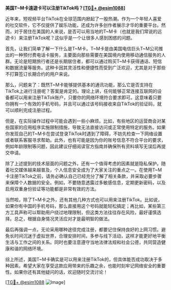 **美国T~M卡遠遊卡可以注册TikTok吗？[[TG💪+ @esim1088](https://t.me/s/esim1088)]**

近年来，短视频平台TikTok在全球范围内掀起了一股热潮。作为一个年轻人喜爱的社交软件，它不仅提供了娱乐功能，还成为许多创作者展示才华的重要平台。然而，对于居住在美国的人来说，是否可以用当地的T~M卡（也就是我们常说的远遊卡）来注册TikTok呢？这似乎是一个让很多人感到困惑的问题。

首先，让我们简单了解一下什么是T~M卡。T~M卡是由美国电信巨头T~M公司推出的一种预付费电话卡服务，主要面向那些需要在美国境内使用移动通信服务的人群。无论是短期旅行者还是长期居住者，都可以通过购买T~M卡获得通话、短信和数据流量等服务。这种卡因其灵活性和便捷性而受到广泛欢迎，尤其是对于那些不打算签订长期合约的用户来说。

那么，问题来了：既然T~M卡能够提供基本的通讯功能，那么它是否支持在TikTok上进行注册呢？答案是肯定的。理论上讲，任何能够正常连接互联网的设备都可以用来注册TikTok账户，只要你的网络环境符合要求即可。这意味着只要你拥有一个有效的手机号码，并且可以通过该号码接收来自TikTok的验证码，就可以顺利完成注册过程。

但是，在实际操作过程中可能会遇到一些小麻烦。比如，有些地区的运营商会对某些国家的应用程序实施限制措施，导致无法直接访问或正常使用特定的服务。如果你发现自己的T~M卡在尝试登录TikTok时遇到了障碍，不妨先检查一下网络设置或者联系客服寻求帮助。此外，也有可能是因为你的账号信息不符合平台的要求，例如年龄限制等问题，因此建议仔细阅读官方指南并确保所有资料填写无误后再提交申请。

除了上述提到的技术层面的问题之外，还有一个值得考虑的因素就是隐私保护。随着社交媒体越来越普及，个人信息安全成为了大家关注的重点之一。在使用T~M卡注册TikTok之前，请务必确认自己已经充分了解了相关条款，并采取必要步骤来保障个人数据的安全。例如，不要随意透露过多敏感信息，定期更新密码，以及启用双重身份验证等功能都是非常有效的方法。

当然啦，除了T~M卡之外，还有其他几种方式也可以用来注册TikTok。比如说，如果你有中国的手机号码，那么直接用这个号码就能轻松搞定；再比如，某些第三方工具声称可以帮助用户绕过地理限制，但这类方法往往存在风险，最好谨慎选择。总之，根据自身情况灵活应对才是最明智的做法。

最后再强调一点，无论采用哪种途径完成注册，都要记住保持良好的上网习惯。避免长时间沉迷于虚拟世界，合理安排时间，多参与线下活动，这样才能更好地平衡生活与工作之间的关系。同时也要注意遵守当地法律法规和社会公德，共同营造健康和谐的网络环境。

综上所述，美国T~M卡确实是可以用来注册TikTok的，但具体能否成功取决于多种因素。希望大家在享受这款应用带来的乐趣之余，也能时刻牢记网络安全的重要性。如果你还有其他疑问的话，欢迎随时交流讨论！

[[TG💪+ @esim1088](https://t.me/s/esim1088) ![Image](https://i.postimg.cc/4NQfJmqS/Snipaste-2025-05-13-00-14-12.png)]